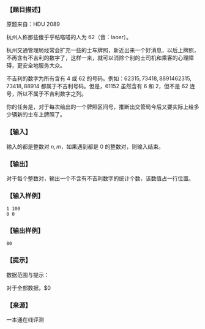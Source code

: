 ### 【题目描述】

原题来自：HDU 2089

杭州人称那些傻乎乎粘嗒嗒的人为 62（音：laoer）。

杭州交通管理局经常会扩充一些的士车牌照，新近出来一个好消息，以后上牌照，不再含有不吉利的数字了，这样一来，就可以消除个别的士司机和乘客的心理障碍，更安全地服务大众。

不吉利的数字为所有含有 $4$ 或 $62$ 的号码。例如：$62315,73418,8891462315,73418,88914$ 都属于不吉利号码。但是，$61152$ 虽然含有 $6$ 和 $2$，但不是 $62$ 连号，所以不属于不吉利数字之列。

你的任务是，对于每次给出的一个牌照区间号，推断出交管局今后又要实际上给多少辆新的士车上牌照了。

### 【输入】

输入的都是整数对 $n,m$，如果遇到都是 $0$ 的整数对，则输入结束。

### 【输出】

对于每个整数对，输出一个不含有不吉利数字的统计个数，该数值占一行位置。

### 【输入样例】

```
1 100
0 0
```

### 【输出样例】

```
80
```

### 【提示】

数据范围与提示：

对于全部数据，$0


 ### 【来源】

 一本通在线评测 